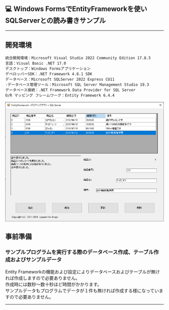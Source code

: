 ﻿## :computer: Windows FormsでEntityFrameworkを使いSQLServerとの読み書きサンプル  
___
## 開発環境
```
統合開発環境：Microsoft Visual Studio 2022 Community Edition 17.8.5  
言語：Visual Basic .NET 17.0  
デスクトップ：Windows Formsアプリケーション
デベロッパーSDK：.NET Framework 4.8.1 SDK  
データベース：Microsoft SQLServer 2022 Express CU11  
-データベース管理ツール：Microsoft SQL Server Management Studio 19.3  
データベース接続：.NET Framework Data Provider for SQL Server  
O/R マッピング フレームワーク：Entity Framework 6.4.4
```
![Img](ReadmeImg.png)  

## 事前準備  
### サンプルプログラムを実行する際のデータベース作成、テーブル作成およびサンプルデータ  
Entity Frameworkの機能および設定によりデータベースおよびテーブルが無ければ作成しますので必要ありません。  
作成時には数秒～数十秒ほど時間がかかります。  
サンプルデータもプログラムでデータが１件も無ければ作成する様になっていますので必要ありません。  

___